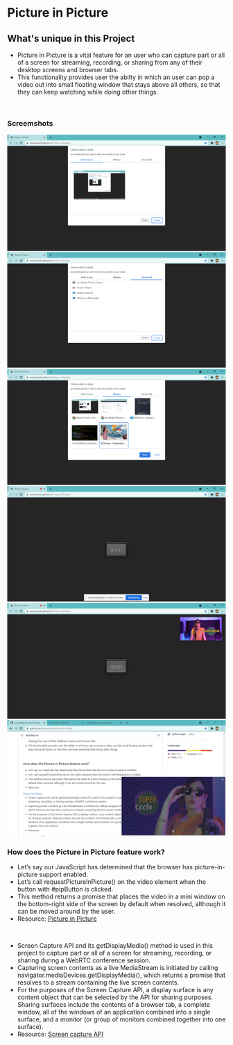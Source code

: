 # Picture in Picture

## What's unique in this Project

- Picture in Picture is a vital feature for an user who can capture part or all of a screen for streaming, recording, or sharing from any of their desktop screens and browser tabs.
- This functionality provides user the abilty in which an user can pop a video out into small floating window that stays above all others, so that they can keep watching while doing other things.

<br/>

### Screemshots

<img src="Screenshot 1.png" />
<img src="Screenshot 2.png" />
<img src="Screenshot 3.png" />
<img src="Screenshot 4.png" />
<img src="Screenshot 5.png" />
<img src="Screenshot 6.png" />

### How does the Picture in Picture feature work?

- Let’s say our JavaScript has determined that the browser has picture-in-picture support enabled. 
- Let’s call requestPictureInPicture() on the video element when the button with #pipButton is clicked. 
- This method returns a promise that places the video in a mini window on the bottom-right side of the screen by default when resolved, although it can be moved around by the user.
- Resource:  <a href="https://css-tricks.com/an-introduction-to-the-picture-in-picture-web-api/"> Picture in Picture </a>

<br/>

- Screen Capture API and its getDisplayMedia() method is used in this project to capture part or all of a screen for streaming, recording, or sharing during a WebRTC conference session.
- Capturing screen contents as a live MediaStream is initiated by calling navigator.mediaDevices.getDisplayMedia(), which returns a promise that resolves to a stream containing the live screen contents.
- For the purposes of the Screen Capture API, a display surface is any content object that can be selected by the API for sharing purposes. Sharing surfaces include the contents of a browser tab, a complete window, all of the windows of an application combined into a single surface, and a monitor (or group of monitors combined together into one surface).
- Resource: <a href="https://developer.mozilla.org/en-US/docs/Web/API/Screen_Capture_API/Using_Screen_Capture"> Screen capture API </a>
